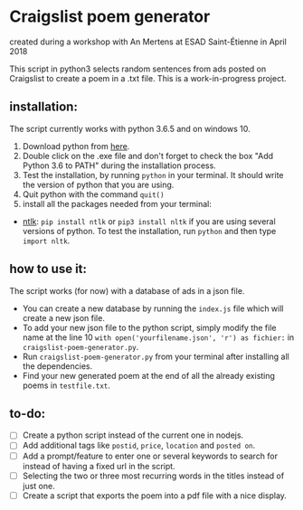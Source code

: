 # Craigslist poem generator
created during a workshop with An Mertens at ESAD Saint-Étienne in April 2018

This script in python3 selects random sentences from ads posted on Craigslist to create a poem in a .txt file.
This is a work-in-progress project.

## installation:
The script currently works with python 3.6.5 and on windows 10.

  1) Download python from [here](https://www.python.org/downloads/). 
  2) Double click on the .exe file and don't forget to check the box "Add Python 3.6 to PATH" during the installation process.
  3) Test the installation, by running `python` in your terminal. It should write the version of python that you are using. 
  4) Quit python with the command `quit()`
  5) install all the packages needed from your terminal:
   - [ntlk](http://www.nltk.org/install.html): `pip install ntlk` or `pip3 install nltk` if you are using several versions of python. To test the installation, run `python` and then type `import nltk`.

## how to use it:

The script works (for now) with a database of ads in a json file. 
* You can create a new database by running the `index.js` file which will create a new json file. 
* To add your new json file to the python script, simply modify the file name at the line 10 `with open('yourfilename.json', 'r') as fichier:` in `craigslist-poem-generator.py`.
* Run `craigslist-poem-generator.py` from your terminal after installing all the dependencies.
* Find your new generated poem at the end of all the already existing poems in `testfile.txt`.

## to-do:
- [ ] Create a python script instead of the current one in nodejs.
- [ ] Add additional tags like `postid`, `price`, `location` and `posted on`.
- [ ] Add a prompt/feature to enter one or several keywords to search for instead of having a fixed url in the script.
- [ ] Selecting the two or three most recurring words in the titles instead of just one.
- [ ] Create a script that exports the poem into a pdf file with a nice display.
